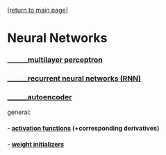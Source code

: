 [[return to main page]](../../../README.md)

# Neural Networks
### [______multilayer perceptron](../MLP/docs/mlp.md)
### [______recurrent neural networks (RNN)](rnn.md)
### [______autoencoder](../autoencoder/docs/autoencoder.md)

general:
#### - [activation functions](../general/docs/activation_functions.md) (+corresponding derivatives)
#### - [weight initializers](../general/docs/weight_init.md)